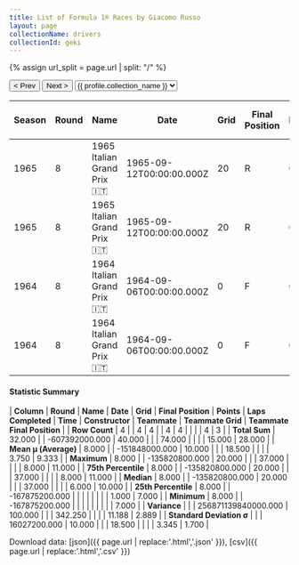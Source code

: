 ```yaml
---
title: List of Formula 1® Races by Giacomo Russo
layout: page
collectionName: drivers
collectionId: geki
---
```


{% assign url_split = page.url | split: "/" %}
<div id="collection-navigation">
<button onclick="selector.options[selector.selectedIndex-1].value && (window.location = selector.options[selector.selectedIndex-1].value);">&lt; Prev</button>
<button onclick="selector.options[selector.selectedIndex+1].value && (window.location = selector.options[selector.selectedIndex+1].value);">Next &gt;</button>
<select id="selector" onchange="this.options[this.selectedIndex].value && (window.location = this.options[this.selectedIndex].value);">
  {% for collectionId in site.data[page.collectionName].refs %}
    {% if collectionId == page.collectionId %}
      {% assign selected = "selected" %}
    {% else %}
      {% assign selected = "" %}
    {% endif %}
    {% assign profile = site.data[page.collectionName][collectionId].profile %}
    <option value="/f1/{{ page.collectionName }}/{{ collectionId }}/{{ url_split[4] }}" {{ selected }}>{{ profile.collection_name }}</option>
  {% endfor %}
</select>
</div>

| Season | Round | Name | Date | Grid | Final Position | Points | Laps Completed | Time | Constructor | Teammate | Teammate Grid | Teammate Final Position |
|--|--|--|--|--|--|--|--|--|--|--|--|--|
| 1965 | 8 | 1965 Italian Grand Prix 🇮🇹 | 1965-09-12T00:00:00.000Z | 20 | R | 0.0 | 37 |   | Lotus-Climax 🇬🇧 | [Jim Clark 🇬🇧](/f1/drivers/clark) | 1 | 10 |
| 1965 | 8 | 1965 Italian Grand Prix 🇮🇹 | 1965-09-12T00:00:00.000Z | 20 | R | 0.0 | 37 |   | Lotus-Climax 🇬🇧 | [Mike Spence 🇬🇧](/f1/drivers/spence) | 8 | 11 |
| 1964 | 8 | 1964 Italian Grand Prix 🇮🇹 | 1964-09-06T00:00:00.000Z | 0 | F | 0.0 | 0 |   | Brabham-BRM 🇬🇧 | [Jo Siffert 🇨🇭](/f1/drivers/siffert) | 6 | 7 |
| 1964 | 8 | 1964 Italian Grand Prix 🇮🇹 | 1964-09-06T00:00:00.000Z | 0 | F | 0.0 | 0 |   | Brabham-BRM 🇬🇧 | [Ian Raby 🇬🇧](/f1/drivers/raby) | 0 | F |

#### Statistic Summary

| **Column** | **Round** | **Name** | **Date** | **Grid** | **Final Position** | **Points** | **Laps Completed** | **Time** | **Constructor** | **Teammate** | **Teammate Grid** | **Teammate Final Position** |
| **Row Count** | 4 |  | 4 | 4 |  | 4 | 4 |  |  |  | 4 | 3 |
| **Total Sum** | 32.000 |  | -607392000.000 | 40.000 |  |  | 74.000 |  |  |  | 15.000 | 28.000 |
| **Mean μ (Average)** | 8.000 |  | -151848000.000 | 10.000 |  |  | 18.500 |  |  |  | 3.750 | 9.333 |
| **Maximum** | 8.000 |  | -135820800.000 | 20.000 |  |  | 37.000 |  |  |  | 8.000 | 11.000 |
| **75th Percentile** | 8.000 |  | -135820800.000 | 20.000 |  |  | 37.000 |  |  |  | 8.000 | 11.000 |
| **Median** | 8.000 |  | -135820800.000 | 20.000 |  |  | 37.000 |  |  |  | 6.000 | 10.000 |
| **25th Percentile** | 8.000 |  | -167875200.000 |  |  |  |  |  |  |  | 1.000 | 7.000 |
| **Minimum** | 8.000 |  | -167875200.000 |  |  |  |  |  |  |  |  | 7.000 |
| **Variance** |  |  | 256871139840000.000 | 100.000 |  |  | 342.250 |  |  |  | 11.188 | 2.889 |
| **Standard Deviation σ** |  |  | 16027200.000 | 10.000 |  |  | 18.500 |  |  |  | 3.345 | 1.700 |

Download data: [json]({{ page.url | replace:'.html','.json' }}), [csv]({{ page.url | replace:'.html','.csv' }})
